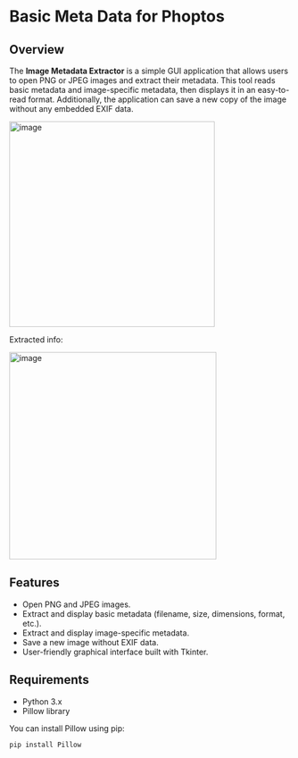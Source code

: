 # Basic Meta Data for Phoptos

## Overview

The **Image Metadata Extractor** is a simple GUI application that allows users to open PNG or JPEG images and extract their metadata. This tool reads basic metadata and image-specific metadata, then displays it in an easy-to-read format. Additionally, the application can save a new copy of the image without any embedded EXIF data.


<img width="368" alt="image" src="https://github.com/user-attachments/assets/e2a5485d-4bf3-4f37-8913-4d57104e20f1">


Extracted info:


<img width="371" alt="image" src="https://github.com/user-attachments/assets/6dba804d-99f7-445a-97d6-39aac3d5737d">

## Features

- Open PNG and JPEG images.
- Extract and display basic metadata (filename, size, dimensions, format, etc.).
- Extract and display image-specific metadata.
- Save a new image without EXIF data.
- User-friendly graphical interface built with Tkinter.

## Requirements

- Python 3.x
- Pillow library

You can install Pillow using pip:

```bash
pip install Pillow

